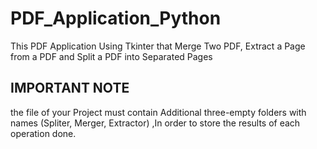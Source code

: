 # PDF_Application_Python
This PDF Application Using Tkinter that
Merge Two PDF, Extract a Page from a PDF
and Split a PDF into Separated Pages

## IMPORTANT NOTE
the file of your Project must contain Additional three-empty folders with names (Spliter, Merger, Extractor)
,In order to store the results of each operation done.
